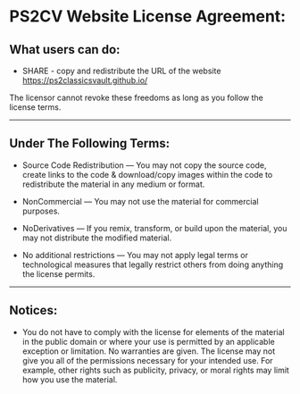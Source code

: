 # PS2CV Website License Agreement: #

## What users can do: ##

* SHARE - copy and redistribute the URL of the website https://ps2classicsvault.github.io/

The licensor cannot revoke these freedoms as long as you follow the license terms.

----------------------------------------------------------------------------------

## Under The Following Terms: ##

* Source Code Redistribution — You may not copy the source code, create links to the code & download/copy images within the code to redistribute the material in any medium or format. 

* NonCommercial — You may not use the material for commercial purposes.


* NoDerivatives — If you remix, transform, or build upon the material, you may not distribute the modified material.


* No additional restrictions — You may not apply legal terms or technological measures that legally restrict others from doing anything the license permits.

----------------------------------------------------------------------------------

## Notices: ##

* You do not have to comply with the license for elements of the material in the public domain or where your use is permitted by an applicable exception or limitation.
No warranties are given. The license may not give you all of the permissions necessary for your intended use. For example, other rights such as publicity, privacy, or moral rights may limit how you use the material.

